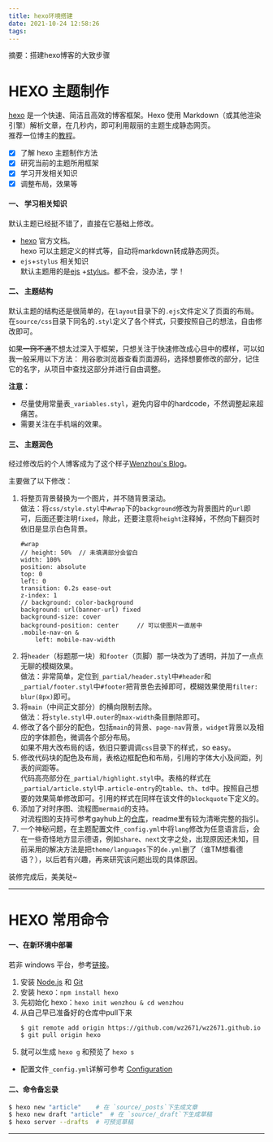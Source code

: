 ```yaml
---
title: hexo环境搭建
date: 2021-10-24 12:58:26
tags: 
---
```


摘要：搭建hexo博客的大致步骤

<!--more -->

# HEXO 主题制作

[hexo](https://hexo.io/zh-cn/docs/index.html) 是一个快速、简洁且高效的博客框架。Hexo 使用 Markdown（或其他渲染引擎）解析文章，在几秒内，即可利用靓丽的主题生成静态网页。  
推荐一位博主的[教程](https://www.cnblogs.com/yyhh/p/11058985.html)。

- [x] 了解 hexo 主题制作方法 
- [x] 研究当前的主题所用框架
- [x] 学习开发相关知识
- [x] 调整布局，效果等

#### 一、 学习相关知识

默认主题已经挺不错了，直接在它基础上修改。

* [hexo](https://hexo.io/zh-cn/docs/themes) 官方文档。  
    hexo 可以主题定义的样式等，自动将markdown转成静态网页。
* `ejs`+`stylus` 相关知识  
    默认主题用的是[ejs](https://ejs.bootcss.com/) +[stylus](https://stylus.bootcss.com/)。都不会，没办法，学！

#### 二、 主题结构

默认主题的结构还是很简单的，在`layout`目录下的`.ejs`文件定义了页面的布局。在`source/css`目录下同名的`.styl`定义了各个样式，只要按照自己的想法，自由修改即可。

如果~~一窍不通~~不想太过深入于框架，只想关注于快速修改成心目中的模样，可以如我一般采用以下方法：
用谷歌浏览器查看页面源码，选择想要修改的部分，记住它的名字，从项目中查找这部分并进行自由调整。

**注意：**
* 尽量使用常量表`_variables.styl`，避免内容中的hardcode，不然调整起来超痛苦。
* 需要关注在手机端的效果。

#### 三、 主题润色

经过修改后的个人博客成为了这个样子[Wenzhou's Blog](https://wz2671.github.io/)。

主要做了以下修改：

1. 将整页背景替换为一个图片，并不随背景滚动。  
    做法：将`css/style.styl`中`#wrap`下的`background`修改为背景图片的`url`即可，后面还要注明`fixed`，除此，还要注意将`height`注释掉，不然向下翻页时依旧是显示白色背景。
    ```stylus
    #wrap
    // height: 50%  // 未填满部分会留白
    width: 100%
    position: absolute
    top: 0
    left: 0
    transition: 0.2s ease-out
    z-index: 1
    // background: color-background
    background: url(banner-url) fixed 
    background-size: cover 
    background-position: center     // 可以使图片一直居中
    .mobile-nav-on &
        left: mobile-nav-width
    ```
2. 将`header`（标题那一块）和`footer`（页脚）那一块改为了透明，并加了一点点无聊的模糊效果。  
    做法：非常简单，定位到`_partial/header.styl`中`#header`和`_partial/footer.styl`中`#footer`把背景色去掉即可，模糊效果使用`filter: blur(8px)`即可。
3. 将`main`（中间正文部分）的横向限制去除。  
    做法：将`style.styl`中`.outer`的`max-width`条目删除即可。
4. 修改了各个部分的配色，包括`main`的背景、`page-nav`背景，`widget`背景以及相应的字体颜色，微调各个部分布局。  
    如果不用大改布局的话，依旧只要调调`css`目录下的样式，so easy。
5. 修改代码块的配色及布局，表格边框配色和布局，引用的字体大小及间距，列表的间距等。  
    代码高亮部分在`_partial/highlight.styl`中。表格的样式在`_partial/article.styl`中`.article-entry`的`table`、`th`、`td`中。按照自己想要的效果简单修改即可。引用的样式在同样在该文件的`blockquote`下定义的。
6. 添加了对时序图、流程图`mermaid`的支持。  
    对流程图的支持可参考gayhub上的[仓库](https://github.com/webappdevelp/hexo-filter-mermaid-diagrams)，readme里有较为清晰完整的指引。
7. 一个神秘问题，在主题配置文件`_config.yml`中将`lang`修改为任意语言后，会在一些奇怪地方显示德语，例如`share`、`next`文字之处，出现原因还未知，目前采用的解决方法是把`theme/languages`下的`de.yml`删了（谁TM想看德语？），以后若有兴趣，再来研究该问题出现的具体原因。

装修完成后，美美哒~
***

# HEXO 常用命令

#### 一、在新环境中部署
若非 windows 平台，参考[链接](https://hexo.io/zh-cn/docs/index.html)。  
1. 安装 [Node.js](https://nodejs.org/en/) 和 [Git](https://git-scm.com/)
2. 安装 hexo：`npm install hexo`
3. 先初始化 hexo：`hexo init wenzhou & cd wenzhou`
4. 从自己早已准备好的仓库中pull下来
    ```bash
    $ git remote add origin https://github.com/wz2671/wz2671.github.io
    $ git pull origin hexo
    ```
5. 就可以生成 `hexo g` 和预览了 `hexo s`

* 配置文件`_config.yml`详解可参考 [Configuration](https://hexo.io/docs/configuration)

#### 二、命令备忘录
```bash
$ hexo new "article"    # 在 `source/_posts`下生成文章
$ hexo new draft "article"  # 在 `source/_draft`下生成草稿
$ hexo server --drafts  # 可预览草稿
```

***
